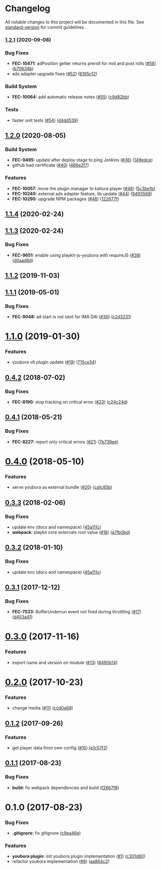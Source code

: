 # Changelog

All notable changes to this project will be documented in this file. See [standard-version](https://github.com/conventional-changelog/standard-version) for commit guidelines.

### [1.2.1](https://github.com/kaltura/playkit-js-youbora/compare/v1.2.0...v1.2.1) (2020-09-08)


### Bug Fixes

* **FEC-10471:** adPosition getter returns preroll for mid and post rolls ([#56](https://github.com/kaltura/playkit-js-youbora/issues/56)) ([b70634b](https://github.com/kaltura/playkit-js-youbora/commit/b70634b))
* ads adapter upgrade fixes ([#52](https://github.com/kaltura/playkit-js-youbora/issues/52)) ([6195cf2](https://github.com/kaltura/playkit-js-youbora/commit/6195cf2))


### Build System

* **FEC-10064:** add automatic release notes ([#55](https://github.com/kaltura/playkit-js-youbora/issues/55)) ([c9d82bb](https://github.com/kaltura/playkit-js-youbora/commit/c9d82bb))


### Tests

* faster unit tests ([#54](https://github.com/kaltura/playkit-js-youbora/issues/54)) ([d4dd539](https://github.com/kaltura/playkit-js-youbora/commit/d4dd539))



## [1.2.0](https://github.com/kaltura/playkit-js-youbora/compare/v1.1.4...v1.2.0) (2020-08-05)


### Build System

* **FEC-9495:** update after deploy stage to ping Jenkins ([#36](https://github.com/kaltura/playkit-js-youbora/issues/36)) ([149edce](https://github.com/kaltura/playkit-js-youbora/commit/149edce))
* github bad certificate ([#40](https://github.com/kaltura/playkit-js-youbora/issues/40)) ([466e2f7](https://github.com/kaltura/playkit-js-youbora/commit/466e2f7))


### Features

* **FEC-10057:** move the plugin manager to kaltura player ([#48](https://github.com/kaltura/playkit-js-youbora/issues/48)) ([5c3be1b](https://github.com/kaltura/playkit-js-youbora/commit/5c3be1b))
* **FEC-10240:** external ads adapter feature, lib update ([#44](https://github.com/kaltura/playkit-js-youbora/issues/44)) ([9493568](https://github.com/kaltura/playkit-js-youbora/commit/9493568))
* **FEC-10290:** upgrade NPM packages ([#46](https://github.com/kaltura/playkit-js-youbora/issues/46)) ([122677f](https://github.com/kaltura/playkit-js-youbora/commit/122677f))



<a name="1.1.4"></a>
## [1.1.4](https://github.com/kaltura/playkit-js-youbora/compare/v1.1.3...v1.1.4) (2020-02-24)



<a name="1.1.3"></a>
## [1.1.3](https://github.com/kaltura/playkit-js-youbora/compare/v1.1.2...v1.1.3) (2020-02-24)


### Bug Fixes

* **FEC-9651:** enable using playkit-js-youbora with requireJS ([#38](https://github.com/kaltura/playkit-js-youbora/issues/38)) ([d0aad8d](https://github.com/kaltura/playkit-js-youbora/commit/d0aad8d))



<a name="1.1.2"></a>
## [1.1.2](https://github.com/kaltura/playkit-js-youbora/compare/v1.1.1...v1.1.2) (2019-11-03)



<a name="1.1.1"></a>
## [1.1.1](https://github.com/kaltura/playkit-js-youbora/compare/v1.1.0...v1.1.1) (2019-05-01)


### Bug Fixes

* **FEC-9048:** ad start is not sent for IMA DAI ([#30](https://github.com/kaltura/playkit-js-youbora/issues/30)) ([c2d3231](https://github.com/kaltura/playkit-js-youbora/commit/c2d3231))



<a name="1.1.0"></a>
# [1.1.0](https://github.com/kaltura/playkit-js-youbora/compare/v0.4.2...v1.1.0) (2019-01-30)


### Features

* youbora v6 plugin update ([#19](https://github.com/kaltura/playkit-js-youbora/issues/19)) ([715ce34](https://github.com/kaltura/playkit-js-youbora/commit/715ce34))



<a name="0.4.2"></a>
## [0.4.2](https://github.com/kaltura/playkit-js-youbora/compare/v0.4.1...v0.4.2) (2018-07-02)


### Bug Fixes

* **FEC-8190:** stop tracking on critical error ([#23](https://github.com/kaltura/playkit-js-youbora/issues/23)) ([c24c24d](https://github.com/kaltura/playkit-js-youbora/commit/c24c24d))



<a name="0.4.1"></a>
## [0.4.1](https://github.com/kaltura/playkit-js-youbora/compare/v0.4.0...v0.4.1) (2018-05-21)


### Bug Fixes

* **FEC-8227:** report only critical errors ([#21](https://github.com/kaltura/playkit-js-youbora/issues/21)) ([7b739ee](https://github.com/kaltura/playkit-js-youbora/commit/7b739ee))



<a name="0.4.0"></a>
# [0.4.0](https://github.com/kaltura/playkit-js-youbora/compare/v0.3.3...v0.4.0) (2018-05-10)


### Features

* serve youbora as external bundle ([#20](https://github.com/kaltura/playkit-js-youbora/issues/20)) ([ca1c85b](https://github.com/kaltura/playkit-js-youbora/commit/ca1c85b))



<a name="0.3.3"></a>
## [0.3.3](https://github.com/kaltura/playkit-js-youbora/compare/v0.3.1...v0.3.3) (2018-02-06)


### Bug Fixes

* update env (docs and namespace) ([45a111c](https://github.com/kaltura/playkit-js-youbora/commit/45a111c))
* **webpack:** playkit core externals root value ([#18](https://github.com/kaltura/playkit-js-youbora/issues/18)) ([a7fb0bd](https://github.com/kaltura/playkit-js-youbora/commit/a7fb0bd))



<a name="0.3.2"></a>
## [0.3.2](https://github.com/kaltura/playkit-js-youbora/compare/v0.3.1...v0.3.2) (2018-01-10)


### Bug Fixes

* update env (docs and namespace) ([45a111c](https://github.com/kaltura/playkit-js-youbora/commit/45a111c))



<a name="0.3.1"></a>
## [0.3.1](https://github.com/kaltura/playkit-js-youbora/compare/v0.3.0...v0.3.1) (2017-12-12)


### Bug Fixes

* **FEC-7533:** BufferUnderrun event not fired during throttling ([#17](https://github.com/kaltura/playkit-js-youbora/issues/17)) ([d453a41](https://github.com/kaltura/playkit-js-youbora/commit/d453a41))



<a name="0.3.0"></a>
# [0.3.0](https://github.com/kaltura/playkit-js-youbora/compare/v0.2.0...v0.3.0) (2017-11-16)


### Features

* export name and version on module ([#13](https://github.com/kaltura/playkit-js-youbora/issues/13)) ([8490b14](https://github.com/kaltura/playkit-js-youbora/commit/8490b14))



<a name="0.2.0"></a>
# [0.2.0](https://github.com/kaltura/playkit-js-youbora/compare/v0.1.2...v0.2.0) (2017-10-23)


### Features

* change media ([#11](https://github.com/kaltura/playkit-js-youbora/issues/11)) ([ccd0a69](https://github.com/kaltura/playkit-js-youbora/commit/ccd0a69))



<a name="0.1.2"></a>
## [0.1.2](https://github.com/kaltura/playkit-js-youbora/compare/v0.1.1...v0.1.2) (2017-09-26)

### Features

* get player data from own config ([#10](https://github.com/kaltura/playkit-js-youbora/issues/10)) ([e1c57f2](https://github.com/kaltura/playkit-js-youbora/commit/e1c57f2))


<a name="0.1.1"></a>
## [0.1.1](https://github.com/kaltura/playkit-js-youbora/compare/v0.1.0...v0.1.1) (2017-08-23)


### Bug Fixes

* **build:** fix webpack dependencies and build ([f2667f8](https://github.com/kaltura/playkit-js-youbora/commit/f2667f8))



<a name="0.1.0"></a>
# 0.1.0 (2017-08-23)


### Bug Fixes

* **.gitignore:** fix gitignore ([c9ea46e](https://github.com/kaltura/playkit-js-youbora/commit/c9ea46e))


### Features

* **youbora plugin:** init youbora plugin implementation ([#1](https://github.com/kaltura/playkit-js-youbora/issues/1)) ([c301d80](https://github.com/kaltura/playkit-js-youbora/commit/c301d80))
* refactor youbora implementation ([#6](https://github.com/kaltura/playkit-js-youbora/issues/6)) ([aa864c2](https://github.com/kaltura/playkit-js-youbora/commit/aa864c2))
